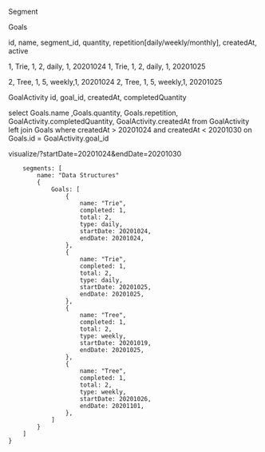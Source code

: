 Segment

Goals

id, name, segment_id, quantity, repetition[daily/weekly/monthly], createdAt, active

1, Trie, 1, 2, daily, 1, 20201024
1, Trie, 1, 2, daily, 1, 20201025

2, Tree, 1, 5, weekly,1, 20201024
2, Tree, 1, 5, weekly,1, 20201025

GoalActivity
id, goal_id, createdAt, completedQuantity


select Goals.name ,Goals.quantity, Goals.repetition, GoalActivity.completedQuantity, GoalActivity.createdAt from GoalActivity left join Goals where createdAt > 20201024 and createdAt < 20201030 on Goals.id = GoalActivity.goal_id

visualize/?startDate=20201024&endDate=20201030


``` {
	segments: [
		name: "Data Structures"
		{
			Goals: [
				{
					name: "Trie",
					completed: 1,
					total: 2,
					type: daily,
					startDate: 20201024,
					endDate: 20201024,	
				},
				{
					name: "Trie",
					completed: 1,
					total: 2,
					type: daily,
					startDate: 20201025,
					endDate: 20201025,
				},
				{
					name: "Tree",
					completed: 1,
					total: 2,
					type: weekly,
					startDate: 20201019,
					endDate: 20201025,
				},
				{
					name: "Tree",
					completed: 1,
					total: 2,
					type: weekly,
					startDate: 20201026,
					endDate: 20201101,
				},
			]
		}
	]
}
```
